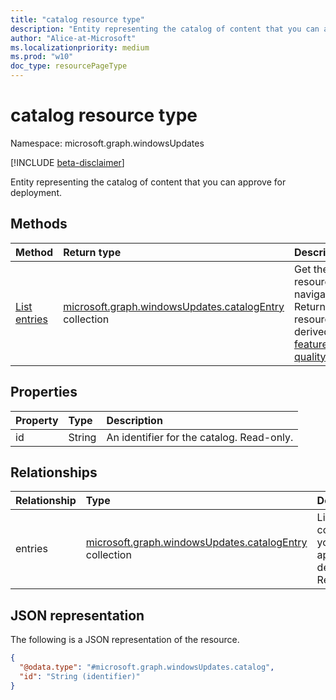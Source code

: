 ```yaml
---
title: "catalog resource type"
description: "Entity representing the catalog of content that you can approve for deployment."
author: "Alice-at-Microsoft"
ms.localizationpriority: medium
ms.prod: "w10"
doc_type: resourcePageType
---
```


# catalog resource type

Namespace: microsoft.graph.windowsUpdates

[!INCLUDE [beta-disclaimer](../../includes/beta-disclaimer.md)]

Entity representing the catalog of content that you can approve for deployment.

## Methods
|Method|Return type|Description|
|:---|:---|:---|
|[List entries](../api/windowsupdates-catalog-list-entries.md)|[microsoft.graph.windowsUpdates.catalogEntry](../resources/windowsupdates-catalogentry.md) collection|Get the [catalogEntry](../resources/windowsupdates-catalogentry.md) resources from the entries navigation property. Returns **catalogEntry** resources of the following derived types: [featureUpdateCatalogEntry](../resources/windowsupdates-featureupdatecatalogentry.md), [qualityUpdateCatalogEntry](../resources/windowsupdates-qualityupdatecatalogentry.md).|

## Properties
|Property|Type|Description|
|:---|:---|:---|
|id|String|An identifier for the catalog. Read-only.|

## Relationships
|Relationship|Type|Description|
|:---|:---|:---|
|entries|[microsoft.graph.windowsUpdates.catalogEntry](../resources/windowsupdates-catalogentry.md) collection|Lists the content that you can approve for deployment. Read-only.|

## JSON representation
The following is a JSON representation of the resource.
<!-- {
  "blockType": "resource",
  "keyProperty": "id",
  "@odata.type": "microsoft.graph.windowsUpdates.catalog",
  "openType": false
}
-->
``` json
{
  "@odata.type": "#microsoft.graph.windowsUpdates.catalog",
  "id": "String (identifier)"
}
```

